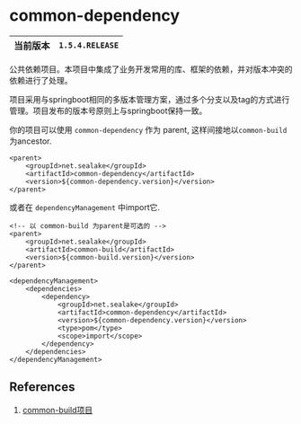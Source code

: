 # common-dependency

当前版本 | `1.5.4.RELEASE` 
--- | ---

公共依赖项目。本项目中集成了业务开发常用的库、框架的依赖，并对版本冲突的依赖进行了处理。


项目采用与springboot相同的多版本管理方案，通过多个分支以及tag的方式进行管理。项目发布的版本号原则上与springboot保持一致。

你的项目可以使用 `common-dependency` 作为 parent, 这样间接地以`common-build` 为ancestor.

```
<parent>
    <groupId>net.sealake</groupId>
    <artifactId>common-dependency</artifactId>
    <version>${common-dependency.version}</version>
</parent>
```

或者在 `dependencyManagement` 中import它.

```
<!-- 以 common-build 为parent是可选的 -->
<parent>
    <groupId>net.sealake</groupId>
    <artifactId>common-build</artifactId>
    <version>${common-build.version}</version>
</parent>

<dependencyManagement>
    <dependencies>
        <dependency>
            <groupId>net.sealake</groupId>
            <artifactId>common-dependency</artifactId>
            <version>${common-dependency.version}</version>
            <type>pom</type>
            <scope>import</scope>
        </dependency>
    </dependencies>
</dependencyManagement>
```

## References
1. [common-build项目]()

